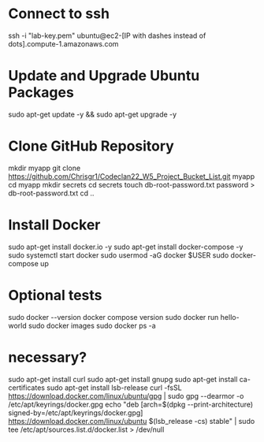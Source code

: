 # Connect to ssh
ssh -i "lab-key.pem" ubuntu@ec2-[IP with dashes instead of dots].compute-1.amazonaws.com
# Update and Upgrade Ubuntu Packages
sudo apt-get update -y && sudo apt-get upgrade -y

# Clone GitHub Repository
mkdir myapp
git clone https://github.com/Chrisgr1/Codeclan22_W5_Project_Bucket_List.git myapp
cd myapp
mkdir secrets
cd secrets
touch db-root-password.txt
password > db-root-password.txt
cd ..


# Install Docker
sudo apt-get install docker.io -y
sudo apt-get install docker-compose -y
sudo systemctl start docker
sudo usermod -aG docker $USER
sudo docker-compose up

# Optional tests
 sudo docker --version
    docker compose version
    sudo docker run hello-world
    sudo docker images
    sudo docker ps -a

# necessary?
sudo apt-get install curl 
sudo apt-get install gnupg 
sudo apt-get install ca-certificates 
sudo apt-get install lsb-release
curl -fsSL https://download.docker.com/linux/ubuntu/gpg | sudo gpg --dearmor -o /etc/apt/keyrings/docker.gpg
echo "deb [arch=$(dpkg --print-architecture) signed-by=/etc/apt/keyrings/docker.gpg] https://download.docker.com/linux/ubuntu $(lsb_release -cs) stable" | sudo tee /etc/apt/sources.list.d/docker.list > /dev/null


